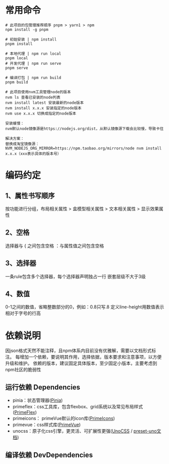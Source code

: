 # 常用命令
```
# 此项目的包管理推荐顺序 pnpm > yarn1 > npm
npm install -g pnpm

# 初始安装 | npm install
pnpm install

# 本地代理 | npm run local
pnpm local
# 开发代理 | npm run serve
pnpm serve

# 编译打包 | npm run build
pnpm build

# 此项目使用nvm工具管理node的版本
nvm ls 查看已安装的node列表
nvm install latest 安装最新的node版本
nvm install x.x.x 安装指定的node版本
nvm use x.x.x 切换成指定的node版本

安装缓慢：
nvm默认node镜像源是https://nodejs.org/dist，从默认镜像源下载会比较慢，导致卡住

解决方案：
替换成淘宝镜像源：NVM_NODEJS_ORG_MIRROR=https://npm.taobao.org/mirrors/node nvm install x.x.x（xxx表示具体的版本号）
```

# 编码约定

## 1、属性书写顺序
按功能进行分组，布局相关属性 > 盒模型相关属性 > 文本相关属性 > 显示效果属性

## 2、空格
选择器与 { 之间包含空格
：与属性值之间包含空格

## 3、选择器
一条rule包含多个选择器，每个选择器声明独占一行
嵌套层级不大于3级

## 4、数值
0-1之间的数值，省略整数部分的0，例如：0.8只写.8
定义line-height用数值表示相对于字号的行高


# 依赖说明
因json格式天然不能注释，且npm体系内目前没有优雅解，需要以文档形式标注。
每增加一个依赖，要说明其作用，选择依据，版本要求和注意事项，以方便升级和维护。
依赖的版本，建议固定具体版本，至少固定小版本，主要考虑到npm社区的脆弱性

## 运行依赖 Dependencies

- pinia：状态管理器([Pinia](https://pinia.vuejs.org/))
- primeflex：css工具库，包含flexbox、grid系统以及常见布局样式([PrimeFlex](https://primeflex.org/installation))
- primeicons： primeVue默认的icon库([PrimeIcons](https://primevue.org/icons/))
- primevue：css样式库([PrimeVue](https://primevue.org/introduction/))
- unocss：原子化css引擎，更灵活、可扩展性更强([UnoCSS](https://unocss.dev/guide/) / [preset-uno文档](https://unocss.dev/interactive/))


## 编译依赖 DevDependencies
